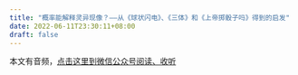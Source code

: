 ```yaml
---
title: "概率能解释灵异现像？——从《球状闪电》、《三体》和《上帝掷骰子吗》得到的启发"
date: 2022-06-11T23:30:11+08:00
draft: false
---
```


本文有音频，[点击这里到微信公众号阅读、收听](https://mp.weixin.qq.com/s/G0pcJkxHSyKQAyrxBnEXVA)
